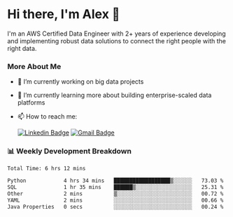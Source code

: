 # Hi there, I'm Alex  👋

I'm an AWS Certified Data Engineer with 2+ years of experience developing and implementing robust data solutions to connect the right people with the right data. 

### More About Me

- 🔭 I’m currently working on big data projects
- 🌱 I’m currently learning more about building enterprise-scaled data platforms
- 📫 How to reach me:

  [![Linkedin Badge](https://img.shields.io/badge/LinkedIn-0077B5?style=for-the-badge&logo=linkedin&logoColor=white)](https://www.linkedin.com/in/itsalexchen) [![Gmail Badge](https://img.shields.io/badge/Gmail-D14836?style=for-the-badge&logo=gmail&logoColor=white)](mailto:itsalexchen@gmail.com)




### 📊 Weekly Development Breakdown
<!--START_SECTION:waka-->

```txt
Total Time: 6 hrs 12 mins

Python            4 hrs 34 mins   ██████████████████▒░░░░░░   73.03 %
SQL               1 hr 35 mins    ██████▒░░░░░░░░░░░░░░░░░░   25.31 %
Other             2 mins          ▒░░░░░░░░░░░░░░░░░░░░░░░░   00.72 %
YAML              2 mins          ░░░░░░░░░░░░░░░░░░░░░░░░░   00.66 %
Java Properties   0 secs          ░░░░░░░░░░░░░░░░░░░░░░░░░   00.24 %
```

<!--END_SECTION:waka-->
